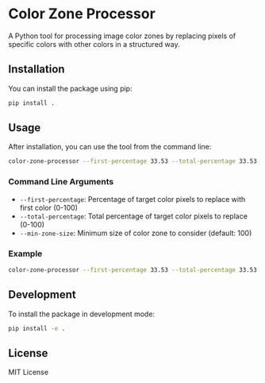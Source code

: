 # Color Zone Processor

A Python tool for processing image color zones by replacing pixels of specific colors with other colors in a structured way.

## Installation

You can install the package using pip:

```bash
pip install .
```

## Usage

After installation, you can use the tool from the command line:

```bash
color-zone-processor --first-percentage 33.53 --total-percentage 33.53
```

### Command Line Arguments

- `--first-percentage`: Percentage of target color pixels to replace with first color (0-100)
- `--total-percentage`: Total percentage of target color pixels to replace (0-100)
- `--min-zone-size`: Minimum size of color zone to consider (default: 100)

### Example

```bash
color-zone-processor --first-percentage 33.53 --total-percentage 33.53 --min-zone-size 100
```

## Development

To install the package in development mode:

```bash
pip install -e .
```

## License

MIT License 